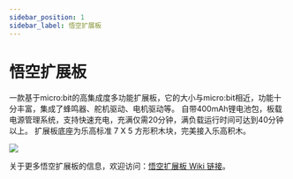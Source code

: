 ```yaml
---
sidebar_position: 1
sidebar_label: 悟空扩展板
---
```


# 悟空扩展板

一款基于micro:bit的高集成度多功能扩展板，它的大小与micro:bit相近，功能十分丰富，集成了蜂鸣器、舵机驱动、电机驱动等。 自带400mAh锂电池包，板载电源管理系统，支持快速充电，充满仅需20分钟，满负载运行时间可达到40分钟以上。 扩展板底座为乐高标准 7 X 5 方形积木块，完美接入乐高积木。

![](https://wiki-media-ef.oss-cn-hongkong.aliyuncs.com/docs/microbit/interesting-case/classroom-science-pack/images/classroom-science-hardware-introduction-01.png)

关于更多悟空扩展板的信息，欢迎访问：[悟空扩展板 Wiki 链接](https://wiki.elecfreaks.com/en/microbit/expansion-board/wukong/)。
